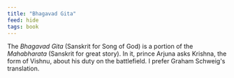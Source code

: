 ```yaml
---
title: "Bhagavad Gita"
feed: hide
tags: book
---
```


The _Bhagavad Gita_ (Sanskrit for Song of God) is a portion of the _Mahabharata_ (Sanskrit for great story). In it, prince Arjuna asks Krishna, the form of Vishnu, about his duty on the battlefield. I prefer Graham Schweig's translation. 